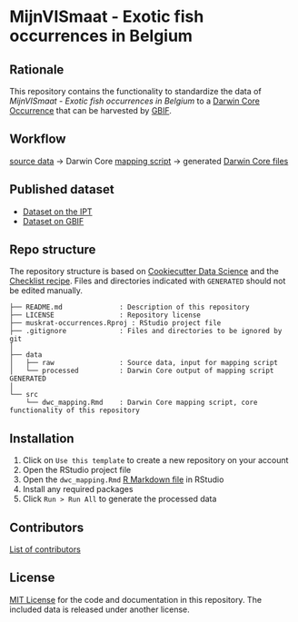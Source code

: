 # MijnVISmaat - Exotic fish occurrences in Belgium

## Rationale

This repository contains the functionality to standardize the data of _MijnVISmaat - Exotic fish occurrences in Belgium_ to a [Darwin Core Occurrence](https://www.gbif.org/dataset-classes) that can be harvested by [GBIF](http://www.gbif.org).

## Workflow

[source data](data/raw) → Darwin Core [mapping script](src/dwc_mapping.Rmd) → generated [Darwin Core files](data/processed)

## Published dataset

* [Dataset on the IPT](http://ipt.nlbif.nl/resource?r=mijnvismaat-occurrences)
* [Dataset on GBIF](https://doi.org/10.15468/6va6gm)

## Repo structure

The repository structure is based on [Cookiecutter Data Science](http://drivendata.github.io/cookiecutter-data-science/) and the [Checklist recipe](https://github.com/trias-project/checklist-recipe). Files and directories indicated with `GENERATED` should not be edited manually.

```
├── README.md              : Description of this repository
├── LICENSE                : Repository license
├── muskrat-occurrences.Rproj : RStudio project file
├── .gitignore             : Files and directories to be ignored by git
│
├── data
│   ├── raw                : Source data, input for mapping script
│   └── processed          : Darwin Core output of mapping script GENERATED
│
└── src
    └── dwc_mapping.Rmd    : Darwin Core mapping script, core functionality of this repository
```

## Installation

1. Click on `Use this template` to create a new repository on your account
2. Open the RStudio project file
3. Open the `dwc_mapping.Rmd` [R Markdown file](https://rmarkdown.rstudio.com/) in RStudio
4. Install any required packages
5. Click `Run > Run All` to generate the processed data

## Contributors

[List of contributors](https://github.com/inbo/mijnvismaat-occurrences/graphs/contributors)

## License

[MIT License](LICENSE) for the code and documentation in this repository. The included data is released under another license.


